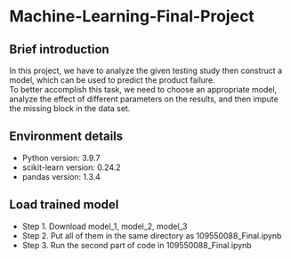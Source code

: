 # Machine-Learning-Final-Project
## Brief introduction
In this project, we have to analyze the given testing study then construct a model, which can be used to predict the product failure.  
To better accomplish this task, we need to choose an appropriate model, analyze the effect of different parameters on the results, and then impute the missing block in the data set.
## Environment details
* Python version: 3.9.7  
* scikit-learn version: 0.24.2  
* pandas version: 1.3.4  
## Load trained model
* Step 1. Download model_1, model_2, model_3  
* Step 2. Put all of them in the same directory as 109550088_Final.ipynb  
* Step 3. Run the second part of code in 109550088_Final.ipynb
